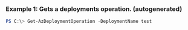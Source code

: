 ### Example 1: Gets a deployments operation. (autogenerated)
```powershell
PS C:\> Get-AzDeploymentOperation -DeploymentName test
```

